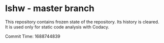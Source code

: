 # lshw - master branch

This repository contains frozen state of the repository.
Its history is cleared. It is used only for static code
analysis with Codacy.

Commit Time: 1688744839